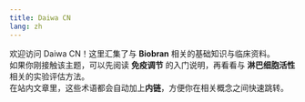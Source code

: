 ```yaml
---
title: Daiwa CN
lang: zh
---
```


欢迎访问 Daiwa CN！这里汇集了与 **Biobran** 相关的基础知识与临床资料。  
如果你刚接触该主题，可以先阅读 **免疫调节** 的入门说明，再看看与 **淋巴细胞活性** 相关的实验评估方法。  
在站内文章里，这些术语都会自动加上**内链**，方便你在相关概念之间快速跳转。
